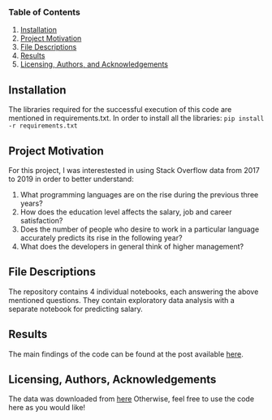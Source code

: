
### Table of Contents

1. [Installation](#installation)
2. [Project Motivation](#motivation)
3. [File Descriptions](#files)
4. [Results](#results)
5. [Licensing, Authors, and Acknowledgements](#licensing)

## Installation <a name="installation"></a>

The libraries required for the successful execution of this code are mentioned in requirements.txt. In order to install all the libraries:
`pip install -r requirements.txt`

## Project Motivation<a name="motivation"></a>

For this project, I was interestested in using Stack Overflow data from 2017 to 2019 in order to better understand:

1. What programming languages are on the rise during the previous three years?
2. How does the education level affects the salary, job and career satisfaction?
3. Does the number of people who desire to work in a particular language accurately predicts its rise in the following year?
4. What does the developers in general think of higher management?



## File Descriptions <a name="files"></a>

The repository contains 4 individual notebooks, each answering the above mentioned questions. They contain exploratory data analysis with a separate notebook for predicting salary.

## Results<a name="results"></a>

The main findings of the code can be found at the post available [here](https://medium.com/@nouman10/insights-from-stackoverflows-data-from-the-last-three-years-ea50bba90736).

## Licensing, Authors, Acknowledgements<a name="licensing"></a>

The data was downloaded from [here](https://insights.stackoverflow.com/survey)  Otherwise, feel free to use the code here as you would like! 

